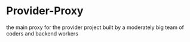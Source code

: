 # Provider-Proxy
the main proxy for the provider project built by a moderately big team of coders and backend workers

